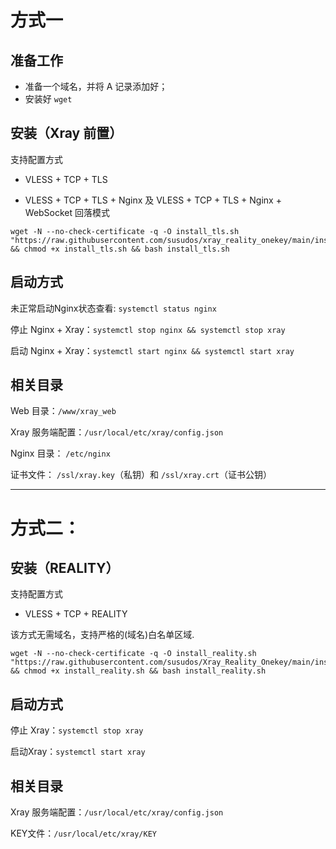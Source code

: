 # 方式一

## 准备工作
* 准备一个域名，并将 A 记录添加好；
* 安装好 `wget`

## 安装（Xray 前置）

支持配置方式

- VLESS + TCP + TLS

- VLESS + TCP + TLS  + Nginx 及 VLESS + TCP + TLS + Nginx + WebSocket 回落模式

```
wget -N --no-check-certificate -q -O install_tls.sh "https://raw.githubusercontent.com/susudos/xray_reality_onekey/main/install_tls.sh" && chmod +x install_tls.sh && bash install_tls.sh
```

## 启动方式

未正常启动Nginx状态查看: `systemctl status nginx`

停止 Nginx + Xray：`systemctl stop nginx && systemctl stop xray`

启动 Nginx + Xray：`systemctl start nginx && systemctl start xray`

## 相关目录

Web 目录：`/www/xray_web`

Xray 服务端配置：`/usr/local/etc/xray/config.json`

Nginx 目录： `/etc/nginx`

证书文件： `/ssl/xray.key`（私钥）和 `/ssl/xray.crt`（证书公钥）


---

# 方式二：


## 安装（REALITY）

支持配置方式

- VLESS + TCP + REALITY 

该方式无需域名，支持严格的(域名)白名单区域.

```
wget -N --no-check-certificate -q -O install_reality.sh "https://raw.githubusercontent.com/susudos/Xray_Reality_Onekey/main/install_reality.sh" && chmod +x install_reality.sh && bash install_reality.sh
```

## 启动方式


停止 Xray：`systemctl stop xray`

启动Xray：`systemctl start xray`

## 相关目录

Xray 服务端配置：`/usr/local/etc/xray/config.json`

KEY文件：`/usr/local/etc/xray/KEY`
